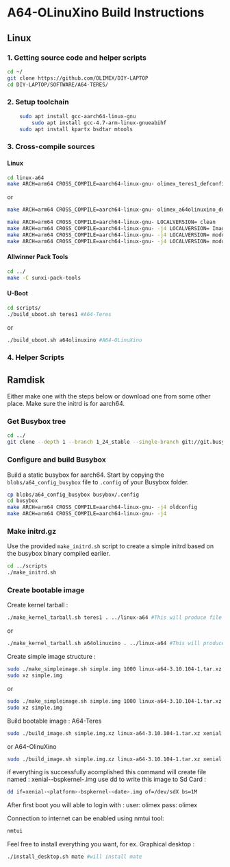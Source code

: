 # A64-OLinuXino Build Instructions

## Linux

### 1. Getting source code and helper scripts
	
```bash
cd ~/
git clone https://github.com/OLIMEX/DIY-LAPTOP
cd DIY-LAPTOP/SOFTWARE/A64-TERES/
```
### 2. Setup toolchain
```bash
	sudo apt install gcc-aarch64-linux-gnu
        sudo apt install gcc-4.7-arm-linux-gnueabihf
	sudo apt install kpartx bsdtar mtools
```

### 3. Cross-compile sources

#### Linux
```bash
cd linux-a64
make ARCH=arm64 CROSS_COMPILE=aarch64-linux-gnu- olimex_teres1_defconfig #a64-Teres
```
or
```bash
make ARCH=arm64 CROSS_COMPILE=aarch64-linux-gnu- olimex_a64olinuxino_defconfig #A64-OLinuXino
```
```bash
make ARCH=arm64 CROSS_COMPILE=aarch64-linux-gnu- LOCALVERSION= clean
make ARCH=arm64 CROSS_COMPILE=aarch64-linux-gnu- -j4 LOCALVERSION= Image
make ARCH=arm64 CROSS_COMPILE=aarch64-linux-gnu- -j4 LOCALVERSION= modules
make ARCH=arm64 CROSS_COMPILE=aarch64-linux-gnu- -j4 LOCALVERSION= modules_install  INSTALL_MOD_PATH=out INSTALL_MOD_STRIP=1
```
#### Allwinner Pack Tools 
```bash
cd ../
make -C sunxi-pack-tools
```
#### U-Boot
```bash
cd scripts/
./build_uboot.sh teres1 #A64-Teres
```
or 
```bash
./build_uboot.sh a64olinuxino #A64-OLinuXino
```
### 4. Helper Scripts
## Ramdisk

Either make one with the steps below or download one from some other place.
Make sure the initrd is for aarch64.

### Get Busybox tree

```bash
cd ../
git clone --depth 1 --branch 1_24_stable --single-branch git://git.busybox.net/busybox busybox
```

### Configure and build Busybox

Build a static busybox for aarch64. Start by copying the `blobs/a64_config_busybox`
file to `.config` of your Busybox folder.

```bash
cp blobs/a64_config_busybox busybox/.config
cd busybox 
make ARCH=arm64 CROSS_COMPILE=aarch64-linux-gnu- -j4 oldconfig
make ARCH=arm64 CROSS_COMPILE=aarch64-linux-gnu- -j4
```

### Make initrd.gz

Use the provided `make_initrd.sh` script to create a simple initrd based on
the busybox binary compiled earlier.

```bash
cd ../scripts
./make_initrd.sh
```
### Create bootable image

Create kernel tarball :
```bash 
./make_kernel_tarball.sh teres1 . ../linux-a64 #This will produce file named linux-a64-xx.yy.zz.tar.xz 
```
or
```bash 
./make_kernel_tarball.sh a64olinuxino . ../linux-a64 #This will produce file named linux-a64-xx.yy.zz.tar.xz
```

Create simple image structure :
```bash
sudo ./make_simpleimage.sh simple.img 1000 linux-a64-3.10.104-1.tar.xz teres1
sudo xz simple.img
```
or
```bash
sudo ./make_simpleimage.sh simple.img 1000 linux-a64-3.10.104-1.tar.xz a64olinuxino
sudo xz simple.img
```

Build bootable image :
A64-Teres
```bash
sudo ./build_image.sh simple.img.xz linux-a64-3.10.104-1.tar.xz xenial teres1
```
or A64-OlinuXino
```bash
sudo ./build_image.sh simple.img.xz linux-a64-3.10.104-1.tar.xz xenial a64olinuxino
```

if everything is successfully acomplished this command will create file named :
xenial-<platform>-bspkernel-<date>.img
use dd to write this image to Sd Card : 
```bash
dd if=xenial-<platform>-bspkernel-<date>.img of=/dev/sdX bs=1M
```

After first boot you will able to login with : 
user: olimex
pass: olimex

Connection to internet can be enabled using nmtui tool:
```bash
nmtui
```

Feel free to install everything you want, for ex. Graphical desktop : 
```bash
./install_desktop.sh mate #will install mate 
```
